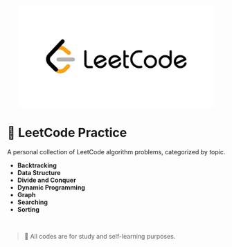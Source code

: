 <p align="center">
  <img src="LeetCode.jpeg" alt="LeetCode Banner" width="450"/>
</p>

# 🧩 LeetCode Practice

A personal collection of LeetCode algorithm problems, categorized by topic.

- **Backtracking**
- **Data Structure**
- **Divide and Conquer**
- **Dynamic Programming**
- **Graph**
- **Searching**
- **Sorting**

<br>

> 🧠 All codes are for study and self-learning purposes.


